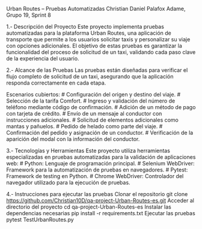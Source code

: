 Urban Routes – Pruebas Automatizadas
Christian Daniel Palafox Adame, Grupo 19, Sprint 8

1.- Descripción del Proyecto
  Este proyecto implementa pruebas automatizadas para la plataforma Urban Routes, una aplicación de transporte que permite a los usuarios solicitar taxis y personalizar su viaje con opciones   adicionales.
  El objetivo de estas pruebas es garantizar la funcionalidad del proceso de solicitud de un taxi, validando cada paso clave de la experiencia del usuario.

2.- Alcance de las Pruebas
  Las pruebas están diseñadas para verificar el flujo completo de solicitud de un taxi, asegurando que la aplicación responda correctamente en cada etapa.

  Escenarios cubiertos:
    # Configuración del origen y destino del viaje.
    # Selección de la tarifa Comfort.
    # Ingreso y validación del número de teléfono mediante código de confirmación.
    # Adición de un método de pago con tarjeta de crédito.
    # Envío de un mensaje al conductor con instrucciones adicionales.
    # Solicitud de elementos adicionales como mantas y pañuelos.
    # Pedido de helado como parte del viaje.
    # Confirmación del pedido y asignación de un conductor.
    # Verificación de la aparición del modal con la información del conductor.

3.- Tecnologías y Herramientas
  Este proyecto utiliza herramientas especializadas en pruebas automatizadas para la validación de aplicaciones web:
    # Python: Lenguaje de programación principal.
    # Selenium WebDriver: Framework para la automatización de pruebas en navegadores.
    # Pytest: Framework de testing en Python.
    # Chrome WebDriver: Controlador del navegador utilizado para la ejecución de pruebas.

4.- Instrucciones para ejecutar las pruebas
  Clonar el repositorio
  git clone https://github.com/Christian10D/qa-project-Urban-Routes-es.git
  Acceder al directorio del proyecto
  cd qa-project-Urban-Routes-es
  Instalar las dependencias necesarias
  pip install -r requirements.txt
  Ejecutar las pruebas
  pytest TestUrbanRoutes.py
